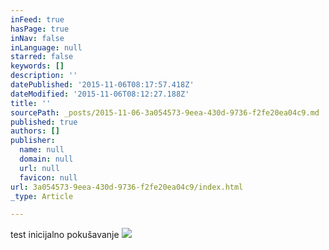 ```yaml
---
inFeed: true
hasPage: true
inNav: false
inLanguage: null
starred: false
keywords: []
description: ''
datePublished: '2015-11-06T08:17:57.418Z'
dateModified: '2015-11-06T08:12:27.188Z'
title: ''
sourcePath: _posts/2015-11-06-3a054573-9eea-430d-9736-f2fe20ea04c9.md
published: true
authors: []
publisher:
  name: null
  domain: null
  url: null
  favicon: null
url: 3a054573-9eea-430d-9736-f2fe20ea04c9/index.html
_type: Article

---
```

test inicijalno pokušavanje
![](https://the-grid-user-content.s3-us-west-2.amazonaws.com/5fb24c17-c837-40d2-86f9-f4006bee1ad6.jpg)